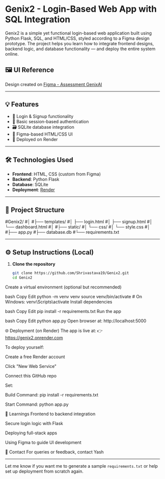 

# Genix2 - Login-Based Web App with SQL Integration

Genix2 is a simple yet functional login-based web application built using Python Flask, SQL, and HTML/CSS, styled according to a Figma design prototype. The project helps you learn how to integrate frontend designs, backend logic, and database functionality — and deploy the entire system online.

## 🖼️ UI Reference
Design created on [Figma - Assessment GenixAI](https://www.figma.com/design/sr0f0JlmvoeGo99EXsjNXB/Assesment-GenixAi)

---

## 💡 Features

- 🔐 Login & Signup functionality
- 🧠 Basic session-based authentication
- 🗃️ SQLite database integration
- 🎨 Figma-based HTML/CSS UI
- 🚀 Deployed on Render

---

## 🛠️ Technologies Used

- **Frontend**: HTML, CSS (custom from Figma)
- **Backend**: Python Flask
- **Database**: SQLite
- **Deployment**: [Render](https://render.com)

---

## 📁 Project Structure

#Genix2/
#│
#├── templates/
#│ ├── login.html
#│ ├── signup.html
#│ └── dashboard.html
#│
#├── static/
#│ └── css/
#│ └── style.css
#│
#├── app.py
#├── database.db
#└── requirements.txt



---

## ⚙️ Setup Instructions (Local)

1. **Clone the repository**  
   ```bash
   git clone https://github.com/Shrivastava19/Genix2.git
   cd Genix2
Create a virtual environment (optional but recommended)

bash
Copy
Edit
python -m venv venv
source venv/bin/activate  # On Windows: venv\Scripts\activate
Install dependencies

bash
Copy
Edit
pip install -r requirements.txt
Run the app

bash
Copy
Edit
python app.py
Open browser at: http://localhost:5000

🌐 Deployment (on Render)
The app is live at:
👉 https://genix2.onrender.com

To deploy yourself:

Create a free Render account

Click "New Web Service"

Connect this GitHub repo

Set:

Build Command: pip install -r requirements.txt

Start Command: python app.py

🧠 Learnings
Frontend to backend integration

Secure login logic with Flask

Deploying full-stack apps

Using Figma to guide UI development

📩 Contact
For queries or feedback, contact Yash


---

Let me know if you want me to generate a sample `requirements.txt` or help set up deployment from scratch again.
